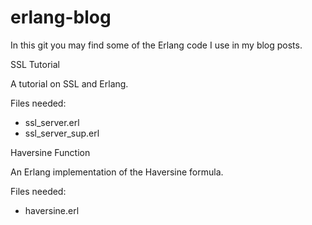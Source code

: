 erlang-blog
===========

In this git you may find some of the Erlang code I use in my blog posts.

SSL Tutorial

A tutorial on SSL and Erlang.

Files needed:

* ssl_server.erl
* ssl_server_sup.erl

Haversine Function


An Erlang implementation of the Haversine formula.

Files needed:

* haversine.erl


